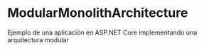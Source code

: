 # ModularMonolithArchitecture
Ejemplo de una aplicación en ASP.NET Core implementando una arquitectura modular
